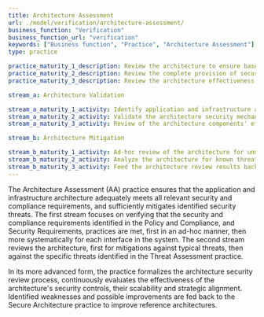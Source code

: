 ```yaml
---
title: Architecture Assessment
url: ./model/verification/architecture-assessment/
business_function: "Verification"
business_function_url: "verification"
keywords: ["Business function", "Practice", "Architecture Assessment"]
type: practice

practice_maturity_1_description: Review the architecture to ensure baseline mitigations are in place for typical risks.
practice_maturity_2_description: Review the complete provision of security mechanisms in the architecture.
practice_maturity_3_description: Review the architecture effectiveness and feedback results to improve the security of the architecture.

stream_a: Architecture Validation

stream_a_maturity_1_activity: Identify application and infrastructure architecture components and review for basic security provisioning.
stream_a_maturity_2_activity: Validate the architecture security mechanisms.
stream_a_maturity_3_activity: Review of the architecture components' effectiveness.

stream_b: Architecture Mitigation

stream_b_maturity_1_activity: Ad-hoc review of the architecture for unmitigated security threats.
stream_b_maturity_2_activity: Analyze the architecture for known threats.
stream_b_maturity_3_activity: Feed the architecture review results back into the enterprise architecture, organization design principles and patterns, security solutions and reference architectures.
---
```


The Architecture Assessment (AA) practice ensures that the application and infrastructure architecture adequately meets all relevant security and compliance requirements, and sufficiently mitigates identified security threats. The first stream focuses on verifying that the security and compliance requirements identified in the Policy and Compliance, and Security Requirements, practices are met, first in an ad-hoc manner, then more systematically for each interface in the system. The second stream reviews the architecture, first for mitigations against typical threats, then against the specific threats identified in the Threat Assessment practice.

In its more advanced form, the practice formalizes the architecture security review process, continuously evaluates the effectiveness of the architecture's security controls, their scalability and strategic alignment. Identified weaknesses and possible improvements are fed back to the Secure Architecture practice to improve reference architectures.


